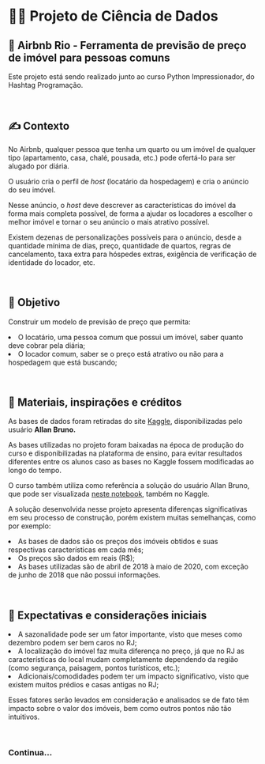 <h1>👨‍💻 Projeto de Ciência de Dados</h1>
<h2>🏨 Airbnb Rio - Ferramenta de previsão de preço de imóvel para pessoas comuns</h2>
<p>Este projeto está sendo realizado junto ao curso Python Impressionador, do Hashtag Programação.</p>
<br>


<h2>✍️ Contexto</h2>
<p>No Airbnb, qualquer pessoa que tenha um quarto ou um imóvel de qualquer tipo (apartamento, casa, chalé, pousada, etc.) pode ofertá-lo para ser alugado por diária.</p>
<p>O usuário cria o perfil de <i>host</i> (locatário da hospedagem) e cria o anúncio do seu imóvel.</p>
<p>Nesse anúncio, o <i>host</i> deve descrever as características do imóvel da forma mais completa possível, de forma a ajudar os locadores a escolher o melhor imóvel e  tornar o seu anúncio o mais atrativo possível.</p>
<p>Existem dezenas de personalizações possíveis para o anúncio, desde a quantidade mínima de dias, preço, quantidade de quartos, regras de cancelamento, taxa extra para hóspedes extras, exigência de verificação de identidade do locador, etc.</p>
<br>


<h2>🎯 Objetivo</h2>
<p>Construir um modelo de previsão de preço que permita:
<li>O locatário, uma pessoa comum que possui um imóvel, saber quanto deve cobrar pela diária;
<li>O locador comum, saber se o preço está atrativo ou não para a hospedagem que está buscando;
</p>
<br>


<h2>📝 Materiais, inspirações e créditos</h2>
<p>As bases de dados foram retiradas do site <a href="https://www.kaggle.com/allanbruno/airbnb-rio-de-janeiro">Kaggle</a>, disponibilizadas pelo usuário <b>Allan Bruno.</b></p>
<p>As bases utilizadas no projeto foram baixadas na época de produção do curso e disponibilizadas na plataforma de ensino, para evitar resultados diferentes entre os alunos caso as bases no Kaggle fossem modificadas ao longo do tempo.</p>
<p>O curso também utiliza como referência a solução do usuário Allan Bruno, que pode ser visualizada <a href="https://www.kaggle.com/allanbruno/helping-regular-people-price-listings-on-airbnb">neste notebook</a>, também no Kaggle.</p>

<p>A solução desenvolvida nesse projeto apresenta diferenças significativas em seu processo de construção, porém existem muitas semelhanças, como por exemplo:
<li>As bases de dados são os preços dos imóveis obtidos e suas respectivas características em cada mês;
<li>Os preços são dados em reais (R$);
<li>As bases utilizadas são de abril de 2018 à maio de 2020, com exceção de junho de 2018 que não possui informações.
</p>
<br>


<h2>💭 Expectativas e considerações iniciais</h2>
<li>A sazonalidade pode ser um fator importante, visto que meses como dezembro podem ser bem caros no RJ;
<li>A localização do imóvel faz muita diferença no preço, já que no RJ as características do local mudam completamente dependendo da região (como segurança, paisagem, pontos turísticos, etc.);
<li>Adicionais/comodidades podem ter um impacto significativo, visto que existem muitos prédios e casas antigas no RJ;
<p>Esses fatores serão levados em consideração e analisados se de fato têm impacto sobre o valor dos imóveis, bem como outros pontos não tão intuitivos.</p>
<br>

<h3>Continua...</h3>
